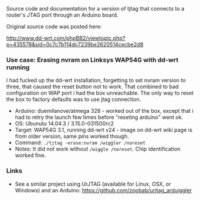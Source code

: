 Source code and documentation for a version of tjtag that connects to a router's JTAG port through an Arduino board.

Original source code was posted here:

http://www.dd-wrt.com/phpBB2/viewtopic.php?p=435578&sid=0c7c7b114dc7239be2620514cecbe2d8



### Use case: Erasing nvram on Linksys WAP54G with dd-wrt running

I had fucked up the dd-wrt installation, forgetting to set nvram version to three, that caused the reset button not to work. That combined to bad configuration on WAP port i had the box unreachable. The only way to reset the box to factory defaults was to use jtag connection.

* Arduino: duemilanove/atmega 328  - worked out of the box, except that i had to retry the launch few times before "reseting arduino" went ok.
* OS: Ubunutu 14.04.3 / 3.15.0-031500rc2
* Target: WAP54G 3.1, running dd-wrt v24 - image on dd-wrt wiki page is from older version, same pins worked though. 
* Command: ```./tjtag -erase:nvram /wiggler /noreset``` 
* Notes: It did not work without ``` /wiggle /noreset ```. Chip identification worked fine.

### Links

* See a similar project using UrJTAG (available for Linux, OSX, or Windows) and an Arduino: https://github.com/zoobab/urjtag_arduiggler
